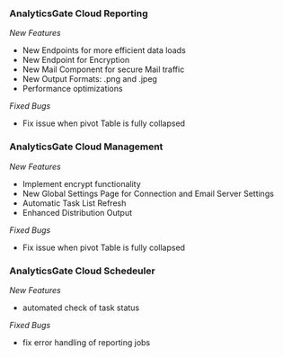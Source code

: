 ### AnalyticsGate Cloud Reporting

*New Features*
- New Endpoints for more efficient data loads
- New Endpoint for Encryption
- New Mail Component for secure Mail traffic
- New Output Formats:  .png and .jpeg
- Performance optimizations

*Fixed Bugs*
- Fix issue when pivot Table is fully collapsed

### AnalyticsGate Cloud Management

*New Features*
- Implement encrypt functionality
- New Global Settings Page for Connection and Email Server Settings
- Automatic Task List Refresh
- Enhanced Distribution Output

*Fixed Bugs*
- Fix issue when pivot Table is fully collapsed

### AnalyticsGate Cloud Schedeuler

*New Features*
- automated check of task status

*Fixed Bugs*
- fix error handling of reporting jobs
